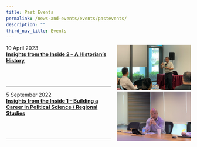 ```yaml
---
title: Past Events
permalink: /news-and-events/events/pastevents/
description: ""
third_nav_title: Events
---
```

<p><a href="https://www.ssrc.edu.sg/news-archive/2023/insightstty/"><img src="/images/insights_tty2.jpg" style="width:40%;margin-left:15px;" align="right"></a></p>

10 April 2023<br>
**[Insights from the Inside 2 **–** A Historian’s History ](https://www.ssrc.edu.sg/news-archive/2023/insightstty/)**

<br clear="left"><br clear="left">

-----------------------------------------------------------
<p><a href="https://www.ssrc.edu.sg/news-archive/2022/insightsjliow/"><img src="/images/8f6a5591_light.jpg" style="width:40%;margin-left:15px;" align="right"></a></p>


5 September 2022<br>
**[Insights from the Inside 1 **–** Building a Career in Political Science / Regional Studies](https://www.ssrc.edu.sg/news-archive/2022/insightsjliow/)**


<br clear="left"><br clear="left">

-----------------------------------------------------------